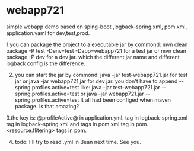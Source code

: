 # webapp721
simple webapp demo based on sping-boot ,logback-spring.xml, pom.xml, application.yaml for dev,test,prod.

1.you can package the project to a executable jar by commond:
    mvn clean package -P test -Denv=test -Dapp=webapp721
for a test jar  or
    mvn clean package -P dev
for a dev jar. which the different jar name and different logback config is the difference.

2. you can start the jar by commond:
    java -jar test-webapp721.jar
for test jar or
    java -jar webapp721.jar
for dev jar. you don't have to append --spring.profiles.active=test like:
    java -jar test-webapp721.jar --spring.profiles.active=test
or
   java -jar webapp721.jar --spring.profiles.active=test
It all had been configed when maven package.
Is that amazing?

3.the key is:
    @profileActive@ in application.yml.
    <springProfile name="dev"> tag in logback-spring.xml
    <springProperty > tag in logback-spring.xml
    and
    <profiles> <properties> tags in pom.xml
    <filters> tag in pom.
    <resource.flitering> tags in pom.

4. todo:
    I'll try to read .yml in Bean next time.
    See you.